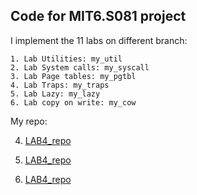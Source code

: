 ## Code for MIT6.S081 project

I implement the 11 labs on different branch:

	1. Lab Utilities: my_util
	2. Lab System calls: my_syscall
	3. Lab Page tables: my_pgtbl
	4. Lab Traps: my_traps
	5. Lab Lazy: my_lazy
	6. Lab copy on write: my_cow


My repo:

4. [LAB4_repo](repo/lab4_repo.md)

5. [LAB4_repo](repo/lab5_repo.md)

6. [LAB4_repo](repo/lab6_repo.md)
